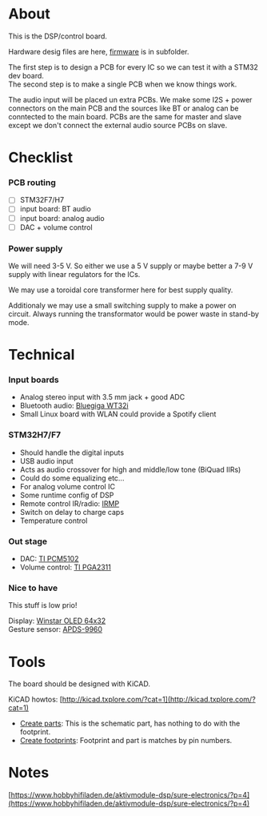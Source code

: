 # About
This is the DSP/control board.  

Hardware desig files are here, [firmware](firmware/) is
in subfolder.

The first step is to design a PCB for every IC
so we can test it with a STM32 dev board.  
The second step is to make a single PCB
when we know things work.

The audio input will be placed un extra PCBs.
We make some I2S + power connectors on the main PCB
and the sources like BT or analog can be conntected
to the main board. PCBs are the same for master and slave
except we don't connect the external audio source PCBs on slave.

# Checklist

### PCB routing

- [ ] STM32F7/H7
- [ ] input board: BT audio
- [ ] input board: analog audio
- [ ] DAC + volume control

### Power supply

We will need 3-5 V. So either we use a 5 V supply
or maybe better a 7-9 V supply with linear regulators
for the ICs.

We may use a toroidal core transformer here for
best supply quality.

Additionaly we may use a small switching supply to
make a power on circuit. Always running the transformator
would be power waste in stand-by mode.


# Technical

### Input boards
- Analog stereo input with 3.5 mm jack + good ADC
- Bluetooth audio: [Bluegiga WT32i](https://www.silabs.com/products/wireless/bluetooth/bluetooth-classic-modules/wt32i-bluetooth-audio-module)
- Small Linux board with WLAN could provide a Spotify client

### STM32H7/F7
- Should handle the digital inputs
- USB audio input
- Acts as audio crossover for high and middle/low tone (BiQuad IIRs)
- Could do some equalizing etc...
- For analog volume control IC
- Some runtime config of DSP
- Remote control IR/radio: [IRMP](https://github.com/svn2github/irmp)
- Switch on delay to charge caps
- Temperature control

### Out stage
- DAC: [TI PCM5102](http://www.ti.com/lit/ds/symlink/pcm5101.pdf)
- Volume control: [TI PGA2311](http://www.ti.com/lit/ds/symlink/pga2311.pdf)

### Nice to have
This stuff is low prio!

Display: [Winstar OLED 64x32](http://www.winstar.com.tw/products/oled-module/graphic-oled-display/micro.html)  
Gesture sensor: [APDS-9960](https://cdn.sparkfun.com/datasheets/Sensors/Proximity/apds9960.pdf)


# Tools
The board should be designed with KiCAD.

KiCAD howtos: [http://kicad.txplore.com/?cat=1](http://kicad.txplore.com/?cat=1)
- [Create parts](http://kicad.txplore.com/?p=96): This is the schematic part, has nothing to do with the footprint.
- [Create footprints](http://kicad.txplore.com/?p=111): Footprint and part is matches by pin numbers.

# Notes
[https://www.hobbyhifiladen.de/aktivmodule-dsp/sure-electronics/?p=4](https://www.hobbyhifiladen.de/aktivmodule-dsp/sure-electronics/?p=4)

